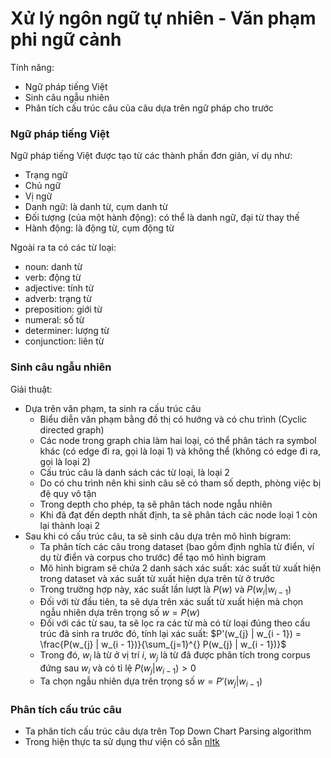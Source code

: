 # Xử lý ngôn ngữ tự nhiên - Văn phạm phi ngữ cảnh
Tính năng:
- Ngữ pháp tiếng Việt
- Sinh câu ngẫu nhiên
- Phân tích cấu trúc câu của câu dựa trên ngữ pháp cho trước

### Ngữ pháp tiếng Việt
Ngữ pháp tiếng Việt được tạo từ các thành phần đơn giản, ví dụ như:
- Trạng ngữ
- Chủ ngữ
- Vị ngữ
- Danh ngữ: là danh từ, cụm danh từ
- Đối tượng (của một hành động): có thể là danh ngữ, đại từ thay thế
- Hành động: là động từ, cụm động từ

Ngoài ra ta có các từ loại:
- noun: danh từ
- verb: động từ
- adjective: tính từ
- adverb: trạng từ
- preposition: giới từ
- numeral: số từ
- determiner: lượng từ
- conjunction: liên từ

### Sinh câu ngẫu nhiên
Giải thuật:
- Dựa trên văn phạm, ta sinh ra cấu trúc câu
    + Biểu diễn văn phạm bằng đồ thị có hướng và có chu trình (Cyclic directed graph)
    + Các node trong graph chia làm hai loại, có thể phân tách ra symbol khác (có edge đi ra, gọi là loại 1) và không thể (không có edge đi ra, gọi là loại 2)
    + Cấu trúc câu là danh sách các từ loại, là loại 2
    + Do có chu trình nên khi sinh câu sẽ có tham số depth, phòng việc bị đệ quy vô tận
    + Trong depth cho phép, ta sẽ phân tách node ngẫu nhiên
    + Khi đã đạt đến depth nhất định, ta sẽ phân tách các node loại 1 còn lại thành loại 2
- Sau khi có cấu trúc câu, ta sẽ sinh câu dựa trên mô hình bigram:
    + Ta phân tích các câu trong dataset (bao gồm định nghĩa từ điển, ví dụ từ điển và corpus cho trước) để tạo mô hình bigram
    + Mô hình bigram sẽ chứa 2 danh sách xác suất: xác suất từ xuất hiện trong dataset và xác suất từ xuất hiện dựa trên từ ở trước
    + Trong trường hợp này, xác suất lần lượt là $P(w)$ và $P(w_{i} | w_{i-1})$
    + Đối với từ đầu tiên, ta sẽ dựa trên xác suất từ xuất hiện mà chọn ngẫu nhiên dựa trên trọng số $w = P(w)$
    + Đối với các từ sau, ta sẽ lọc ra các từ mà có từ loại đúng theo cấu trúc đã sinh ra trước đó, tính lại xác suất: $P'(w_{j} | w_{i - 1}) = \frac{P(w_{j} | w_{i - 1})}{\sum_{j=1}^{} P(w_{j} | w_{i - 1})}$
    + Trong đó, $w_{i}$ là từ ở vị trí $i$, $w_{j}$ là từ đã được phân tích trong corpus đứng sau $w_{i}$ và có tỉ lệ $P(w_{j} | w_{i - 1}) \gt 0$
    + Ta chọn ngẫu nhiên dựa trên trọng số $w = P'(w_{j} | w_{i - 1})$

### Phân tích cấu trúc câu
- Ta phân tích cấu trúc câu dựa trên Top Down Chart Parsing algorithm
- Trong hiện thực ta sử dụng thư viện có sẵn [nltk](https://www.nltk.org/)
